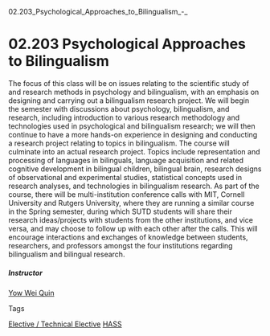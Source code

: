 02.203_Psychological_Approaches_to_Bilingualism_-_



02.203 Psychological Approaches to Bilingualism
===============================================

The focus of this class will be on issues relating to the scientific study of and research methods in psychology and bilingualism, with an emphasis on designing and carrying out a bilingualism research project. We will begin the semester with discussions about psychology, bilingualism, and research, including introduction to various research methodology and technologies used in psychological and bilingualism research; we will then continue to have a more hands-on experience in designing and conducting a research project relating to topics in bilingualism. The course will culminate into an actual research project. Topics include representation and processing of languages in bilinguals, language acquisition and related cognitive development in bilingual children, bilingual brain, research designs of observational and experimental studies, statistical concepts used in research analyses, and technologies in bilingualism research. As part of the course, there will be multi-institution conference calls with MIT, Cornell University and Rutgers University, where they are running a similar course in the Spring semester, during which SUTD students will share their research ideas/projects with students from the other institutions, and vice versa, and may choose to follow up with each other after the calls. This will encourage interactions and exchanges of knowledge between students, researchers, and professors amongst the four institutions regarding bilingualism and bilingual research.

##### **Instructor**

[Yow Wei Quin](/profile/yow-wei-quin/)

Tags

[Elective / Technical Elective](/education/undergraduate/courses/?course-type=853)
[HASS](/education/undergraduate/courses/?pillar-cluster=56)

